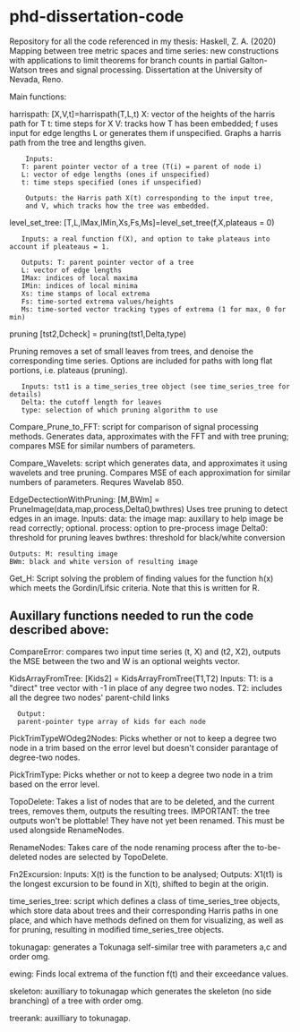 # phd-dissertation-code
Repository for all the code referenced in my thesis:  Haskell, Z. A. (2020) Mapping between tree metric spaces and time series: new constructions with applications to limit theorems for branch counts in partial Galton-Watson trees and signal processing. Dissertation at the University of Nevada, Reno.

Main functions:

harrispath: [X,V,t]=harrispath(T,L,t) 
       X: vector of the heights of the harris path for T
       t: time steps for X
       V: tracks how T has been embedded; f uses input for edge lengths L or generates them if unspecified.
       Graphs a harris path from the tree and lengths given.

        Inputs:
       T: parent pointer vector of a tree (T(i) = parent of node i)
       L: vector of edge lengths (ones if unspecified)
       t: time steps specified (ones if unspecified) 

        Outputs: the Harris path X(t) corresponding to the input tree,
        and V, which tracks how the tree was embedded.

level_set_tree: [T,L,IMax,IMin,Xs,Fs,Ms]=level_set_tree(f,X,plateaus = 0)

       Inputs: a real function f(X), and option to take plateaus into account if pleateaus = 1.
       
       Outputs: T: parent pointer vector of a tree
       L: vector of edge lengths
       IMax: indices of local maxima
       IMin: indices of local minima
       Xs: time stamps of local extrema
       Fs: time-sorted extrema values/heights
       Ms: time-sorted vector tracking types of extrema (1 for max, 0 for min)
       
pruning [tst2,Dcheck] = pruning(tst1,Delta,type) 

Pruning removes a set of small leaves from trees, and denoise the corresponding time series. Options are included for paths with long flat portions, i.e. plateaus (pruning).

       Inputs: tst1 is a time_series_tree object (see time_series_tree for details)
       Delta: the cutoff length for leaves
       type: selection of which pruning algorithm to use 

Compare_Prune_to_FFT: script for comparison of signal processing methods. Generates data, approximates with the FFT and with tree pruning; compares MSE for similar numbers
of parameters.

Compare_Wavelets: script which generates data, and approximates it using wavelets and tree pruning. Compares MSE of each approximation for similar numbers of parameters. 
Requres Wavelab 850.

EdgeDectectionWithPruning: [M,BWm] = PruneImage(data,map,process,Delta0,bwthres)
Uses tree pruning to detect edges in an image.
    Inputs: data: the image
    map: auxillary to help image be read correctly; optional.
    process: option to pre-process image
    Delta0: threshold for pruning leaves
    bwthres: threshold for black/white conversion
    
    Outputs: M: resulting image
    BWm: black and white version of resulting image
    
 
Get_H: Script solving the problem of finding values for the function h(x) which meets the Gordin/Lifsic criteria.  Note that this is written for R.

Auxillary functions needed to run the code described above:
------------------------------------------------------------

CompareError: compares two input time series (t, X) and (t2, X2), outputs the MSE between the two and W is an optional weights vector. 

KidsArrayFromTree: [Kids2] = KidsArrayFromTree(T1,T2)
      Inputs: 
      T1: is a "direct" tree vector with -1 in place of any degree two nodes.
      T2: includes all the degree two nodes' parent-child links
      
      Output: 
      parent-pointer type array of kids for each node

PickTrimTypeWOdeg2Nodes: Picks whether or not to keep a degree two node in a trim based on the error level but doesn't consider parantage of degree-two nodes.

PickTrimType: Picks whether or not to keep a degree two node in a trim based on the error level.

TopoDelete: Takes a list of nodes that are to be deleted, and the current trees, removes them, outputs the resulting trees. IMPORTANT: the tree outputs won't be plottable! They have not yet been renamed. This must be used alongside RenameNodes.

RenameNodes: Takes care of the node renaming process after the to-be-deleted nodes are selected by TopoDelete.

Fn2Excursion: 
        Inputs:
        X(t) is the function to be analysed;
        Outputs:
        X1(t1) is the longest excursion to be found in X(t), shifted to
        begin at the origin.

time_series_tree: script which defines a class of time_series_tree objects, which store data about trees
 and their corresponding Harris paths in one place, and which have methods defined on them for visualizing, as well as for pruning, resulting in modified time_series_tree objects.

tokunagap: generates a Tokunaga self-similar tree with parameters a,c and order omg.

ewing: Finds local extrema of the function f(t) and their exceedance values.

skeleton: auxilliary to tokunagap which generates the skeleton (no side branching) of a tree with order omg.

treerank: auxilliary to tokunagap.
